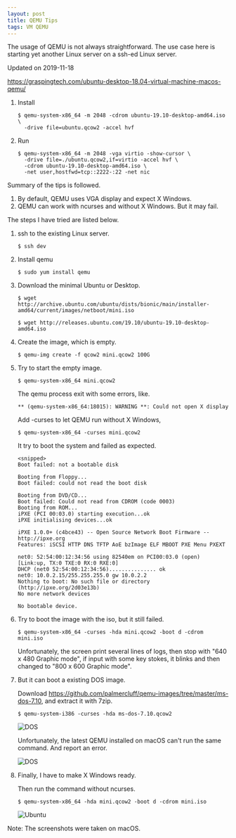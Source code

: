 ```yaml
---
layout: post
title: QEMU Tips
tags: VM QEMU
---
```


The usage of QEMU is not always straightforward. The use case here is 
starting yet another Linux server on a ssh-ed Linux server. 

Updated on 2019-11-18

https://graspingtech.com/ubuntu-desktop-18.04-virtual-machine-macos-qemu/ 

1.  Install

        $ qemu-system-x86_64 -m 2048 -cdrom ubuntu-19.10-desktop-amd64.iso \
          -drive file=ubuntu.qcow2 -accel hvf

2.  Run

        $ qemu-system-x86_64 -m 2048 -vga virtio -show-cursor \
          -drive file=./ubuntu.qcow2,if=virtio -accel hvf \
          -cdrom ubuntu-19.10-desktop-amd64.iso \
          -net user,hostfwd=tcp::2222-:22 -net nic

Summary of the tips is followed.

1.  By default, QEMU uses VGA display and expect X Windows.
2.  QEMU can work with ncurses and without X Windows. But it may fail.

The steps I have tried are listed below.

1.  ssh to the existing Linux server.
    
        $ ssh dev

2.  Install qemu 
    
        $ sudo yum install qemu

3.  Download the minimal Ubuntu or Desktop.
    
        $ wget http://archive.ubuntu.com/ubuntu/dists/bionic/main/installer-amd64/current/images/netboot/mini.iso

        $ wget http://releases.ubuntu.com/19.10/ubuntu-19.10-desktop-amd64.iso

4.  Create the image, which is empty.
    
        $ qemu-img create -f qcow2 mini.qcow2 100G

5.  Try to start the empty image. 
    
        $ qemu-system-x86_64 mini.qcow2 
    
    The qemu process exit with some errors, like.
    
        ** (qemu-system-x86_64:18015): WARNING **: Could not open X display
    
    Add -curses to let QEMU run without X Windows, 
    
        $ qemu-system-x86_64 -curses mini.qcow2
    
    It try to boot the system and failed as expected.
    
        <snipped>
        Boot failed: not a bootable disk
        
        Booting from Floppy...
        Boot failed: could not read the boot disk
        
        Booting from DVD/CD...
        Boot failed: Could not read from CDROM (code 0003)
        Booting from ROM...
        iPXE (PCI 00:03.0) starting execution...ok
        iPXE initialising devices...ok
        
        iPXE 1.0.0+ (c4bce43) -- Open Source Network Boot Firmware -- http://ipxe.org
        Features: iSCSI HTTP DNS TFTP AoE bzImage ELF MBOOT PXE Menu PXEXT
        
        net0: 52:54:00:12:34:56 using 82540em on PCI00:03.0 (open)
        [Link:up, TX:0 TXE:0 RX:0 RXE:0]
        DHCP (net0 52:54:00:12:34:56)............... ok
        net0: 10.0.2.15/255.255.255.0 gw 10.0.2.2
        Nothing to boot: No such file or directory (http://ipxe.org/2d03e13b)
        No more network devices
        
        No bootable device.

6.  Try to boot the image with the iso, but it still failed.
    
        $ qemu-system-x86_64 -curses -hda mini.qcow2 -boot d -cdrom mini.iso
    
    Unfortunately, the screen print several lines of logs, then stop with
    "640 x 480 Graphic mode", if input with some key stokes, it blinks 
    and then changed to "800 x 600 Graphic mode".

7.  But it can boot a existing DOS image.
    
    Download <https://github.com/palmercluff/qemu-images/tree/master/ms-dos-7.10>, 
    and extract it with 7zip.
    
        $ qemu-system-i386 -curses -hda ms-dos-7.10.qcow2
    
    ![DOS](/images/qemu-dos.png "DOS")

    Unfortunately, the latest QEMU installed on macOS can't run the same command.
    And report an error.
    
    ![DOS](/images/qemu-dos-macos.png "DOS")
    
8.  Finally, I have to make X Windows ready.
    
    Then run the command without ncurses.
    
        $ qemu-system-x86_64 -hda mini.qcow2 -boot d -cdrom mini.iso
    
    ![Ubuntu](/images/qemu-ubuntu.png "Ubuntu")

Note: The screenshots were taken on macOS.
